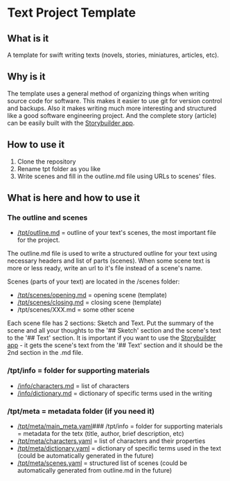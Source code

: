 # Text Project Template

## What is it

A template for swift writing texts (novels, stories, miniatures, articles, etc).

## Why is it

The template uses a general method of organizing things when writing source code for software. This makes it easier to use git for version control and backups. Also it makes writing much more interesting and structured like a good software engineering project. And the complete story (article) can be easily built with the [Storybuilder app](https://github.com/medotkato/storybuilder).

## How to use it

1. Clone the repository
2. Rename tpt folder as you like
3. Write scenes and fill in the outline.md file using URLs to scenes' files.

## What is here and how to use it

### The outline and scenes

- [/tpt/outline.md](tpt/outline.md) = outline of your text's scenes, the most important file for the project.

The outline.md file is used to write a structured outline for your text using necessary headers and list of parts (scenes). When some scene text is more or less ready, write an url to it's file instead of a scene's name.

Scenes (parts of your text) are located in the /scenes folder:

- [/tpt/scenes/opening.md](tpt/scenes/opening.md) = opening scene (template)
- [/tpt/scenes/closing.md](tpt/scenes/closing.md) = closing scene (template)
- /tpt/scenes/XXX.md = some other scene

Each scene file has 2 sections: Sketch and Text. Put the summary of the scene and all your thoughts to the '## Sketch' section and the scene's text to the '## Text' section. It is important if you want to use the [Storybuilder app](https://github.com/medotkato/storybuilder) - it gets the scene's text from the '## Text' section and it should be the 2nd section in the .md file.

### /tpt/info = folder for supporting materials

- [/info/characters.md](tpt/info/characters.md) = list of characters
- [/info/dictionary.md](tpt/info/dictionary.md) = dictionary of specific terms used in the writing

### /tpt/meta = metadata folder (if you need it)

- [/tpt/meta/main_meta.yaml](tpt/meta/main.yaml)### /tpt/info = folder for supporting materials
 = metadata for the tetx (title, author, brief description, etc)
- [/tpt/meta/characters.yaml](tpt/meta/characters.yaml) = list of characters and their properties
- [/tpt/meta/dictionary.yaml](tpt/meta/dictionary.yaml) = dictionary of specific terms used in the text (could be automatically generated in the future)
- [/tpt/meta/scenes.yaml](tpt/meta/scenes.yaml) = structured list of scenes (could be automatically generated from outline.md in the future)
